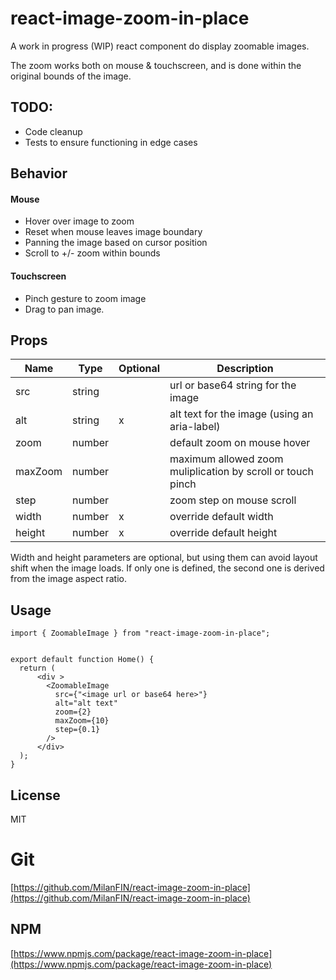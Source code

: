 # react-image-zoom-in-place

A work in progress (WIP) react component do display zoomable images.

The zoom works both on mouse & touchscreen, and is done within the original bounds of the image.

## TODO:

* Code cleanup
* Tests to ensure functioning in edge cases

## Behavior

#### Mouse

* Hover over image to zoom
* Reset when mouse leaves image boundary
* Panning the image based on cursor position
* Scroll to +/- zoom within bounds

#### Touchscreen

* Pinch gesture to zoom image
* Drag to pan image.

## Props

| Name     | Type    | Optional | Description |
| -------- | ------- | -------  | ------- |
| src      | string  |          |url or base64 string for the image|
| alt      | string  |   x      |alt text for the image (using an aria-label)|
| zoom     | number  |          |default zoom on mouse hover|
| maxZoom  | number  |          |maximum allowed zoom muliplication by scroll or touch pinch|
| step     | number  |          |zoom step on mouse scroll|
| width    | number  |   x      |override default width|
| height   | number  |   x      |override default height|

Width and height parameters are optional, but using them can avoid layout shift when the image loads.
If only one is defined, the second one is derived from the image aspect ratio.

## Usage

```
import { ZoomableImage } from "react-image-zoom-in-place";


export default function Home() {
  return (
      <div >
        <ZoomableImage
          src={"<image url or base64 here>"}
          alt="alt text"
          zoom={2}
          maxZoom={10}
          step={0.1}
        />
      </div>
  );
}

```

## License

MIT

# Git

[https://github.com/MilanFIN/react-image-zoom-in-place](https://github.com/MilanFIN/react-image-zoom-in-place) 

## NPM

[https://www.npmjs.com/package/react-image-zoom-in-place](https://www.npmjs.com/package/react-image-zoom-in-place) 